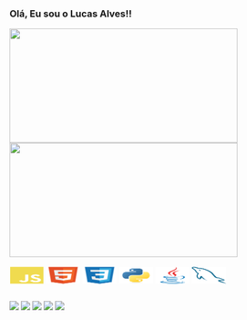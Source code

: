 ### Olá, Eu sou o Lucas Alves!!

<a href="https://github.com/LucasAlvesFer/github-readme-stats">
  <img height=200 width="400" align="center" src="https://github-readme-stats.vercel.app/api?username=LucasAlvesFer&show_icons=true&theme=tokyonight" />
</a>
<a href="https://github.com/anuraghazra/convoychat">
  <img height=200  width="400" align="center" src="https://github-readme-stats.vercel.app/api/top-langs?username=LucasAlvesFer&&show_icons=true&theme=tokyonight&layout=compact&langs_count=8&card_width=320" />
</a>

<div style="display: inline_block"><br>
   <img align="center" alt="Lucas-Js" height="30" width="60" src="https://raw.githubusercontent.com/devicons/devicon/master/icons/javascript/javascript-plain.svg">
   <img align="center" alt="Lucas-HTML" height="30" width="60" src="https://raw.githubusercontent.com/devicons/devicon/master/icons/html5/html5-original.svg">
   <img align="center" alt="Lucas-CSS" height="30" width="60" src="https://raw.githubusercontent.com/devicons/devicon/master/icons/css3/css3-original.svg">
   <img align="center" alt="Lucas-Python" height="30" width="60" src="https://raw.githubusercontent.com/devicons/devicon/master/icons/python/python-original.svg">
   <img align="center" alt="Lucas-Csharp" height="30" width="60" src="https://raw.githubusercontent.com/devicons/devicon/master/icons/java/java-original.svg">
   <img align="center" alt="Lucas-Csharp" height="30" width="60" src="https://raw.githubusercontent.com/devicons/devicon/master/icons/mysql/mysql-original.svg">
</div>
  
  ##

<div> 
  <a href="#" target="_blank"><img src="https://img.shields.io/badge/YouTube-FF0000?style=for-the-badge&logo=youtube&logoColor=white" target="_blank"></a>
  <a href="https://instagram.com/lucasalferreira_" target="_blank"><img src="https://img.shields.io/badge/-Instagram-%23E4405F?style=for-the-badge&logo=instagram&logoColor=white" target="_blank"></a>
 	<a href="https://www.twitch.tv/vplukinha" target="_blank"><img src="https://img.shields.io/badge/Twitch-9146FF?style=for-the-badge&logo=twitch&logoColor=white" target="_blank"></a>
  <a href = "mailto:lucas.alvesferreira443@gmail.com"><img src="https://img.shields.io/badge/-Gmail-%23333?style=for-the-badge&logo=gmail&logoColor=white" target="_blank"></a>
  <a href="https://www.linkedin.com/in/lucas-alves-ferreira-92981921a/" target="_blank"><img src="https://img.shields.io/badge/-LinkedIn-%230077B5?style=for-the-badge&logo=linkedin&logoColor=white" target="_blank"></a> 

</div>
